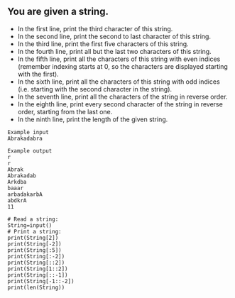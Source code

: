 ## You are given a string.
- In the first line, print the third character of this string.
- In the second line, print the second to last character of this string.
- In the third line, print the first five characters of this string.
- In the fourth line, print all but the last two characters of this string.
- In the fifth line, print all the characters of this string with even indices (remember indexing starts at 0, so the characters are displayed starting with the first).
- In the sixth line, print all the characters of this string with odd indices (i.e. starting with the second character in the string).
- In the seventh line, print all the characters of the string in reverse order.
- In the eighth line, print every second character of the string in reverse order, starting from the last one.
- In the ninth line, print the length of the given string.
```
Example input
Abrakadabra

Example output
r
r
Abrak
Abrakadab
Arkdba
baaar
arbadakarbA
abdkrA
11
```
```
# Read a string:
String=input()
# Print a string:
print(String[2])
print(String[-2])
print(String[:5])
print(String[:-2])
print(String[::2])
print(String[1::2])
print(String[::-1])
print(String[-1::-2])
print(len(String))
```
